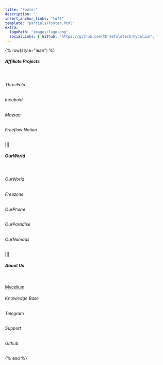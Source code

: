 ```yaml
---
title: "Footer"
description: ""
insert_anchor_links: "left"
template: "partials/footer.html"
extra:
  logoPath: "images/logo.png"
  socialLinks: { Github: "https://github.com/threefoldtech/mycelium", Twitter: "https://twitter.com/threefold_io", Telegram: "https://t.me/threefoldnews"  }
---
```


{% row(style="lean") %}

##### Affiliate Projects

<br>

<a onclick="window.open('https://threefold.io', '_blank')"><h6>ThreeFold</h6></a>

<a onclick="window.open('https://www.incubaid.com/', '_blank')"><h6>Incubaid</h6></a>

<a onclick="window.open('https://www.mazraa.io/', '_blank')"><h6>Mazraa</h6></a>

<a onclick="window.open('https://freeflownation.org/', '_blank')"><h6>Freeflow Nation</h6></a>

|||

##### OurWorld

<br>

<a onclick="window.open('https://ourworld.tf', '_blank')"><h6>OurWorld</h6></a>

<a onclick="window.open('https://freezone.ourworld.tf/', '_blank')"><h6>Freezone</h6></a>

<a onclick="window.open('https://ourphone.ourworld.tf/', '_blank')"><h6>OurPhone</h6></a>

<a onclick="window.open('https://ourparadise.ourworld.tf/', '_blank')"><h6>OurParadise</h6></a>

<a onclick="window.open('https://ournomads.ourworld.tf/', '_blank')"><h6>OurNomads</h6></a>


|||

##### About Us

<br>

<a href="/about"> Mycelium </a>

<a onclick="window.open('https://threefoldfoundation.github.io/info_cloud_production/tfcloud/mycelium/mycelium.html', '_blank')"><h6>Knowledge Base</h6></a>

<a onclick="window.open('https://t.me/threefoldnews', '_blank')"><h6>Telegram</h6></a>

<a onclick="window.open('https://threefoldfaq.crisp.help/en/', '_blank')"><h6>Support</h6></a>


<a onclick="window.open('https://github.com/threefoldtech/mycelium', '_blank')"><h6>Github</h6></a>

{% end %}


<style>
  a {
cursor: pointer;

  }
  
  </style>